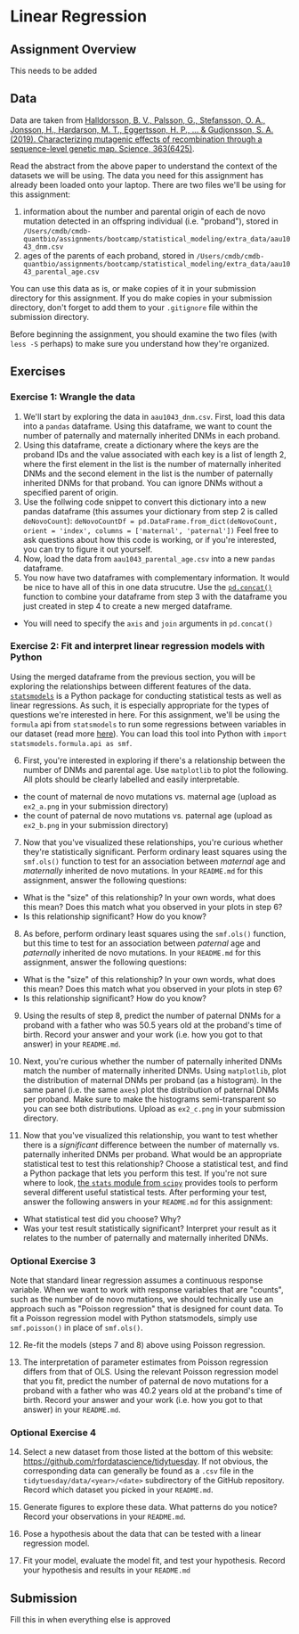 # Linear Regression

## Assignment Overview

This needs to be added

## Data

Data are taken from [Halldorsson, B. V., Palsson, G., Stefansson, O. A., Jonsson, H., Hardarson, M. T., Eggertsson, H. P., ... & Gudjonsson, S. A. (2019). Characterizing mutagenic effects of recombination through a sequence-level genetic map. Science, 363(6425)](https://science.sciencemag.org/content/363/6425/eaau1043.abstract).

Read the abstract from the above paper to understand the context of the datasets we will be using. The data you need for this assignment has already been loaded onto your laptop. There are two files we'll be using for this assignment:
1. information about the number and parental origin of each de novo mutation detected in an offspring individual (i.e. "proband"), stored in `/Users/cmdb/cmdb-quantbio/assignments/bootcamp/statistical_modeling/extra_data/aau1043_dnm.csv`
2. ages of the parents of each proband, stored in `/Users/cmdb/cmdb-quantbio/assignments/bootcamp/statistical_modeling/extra_data/aau1043_parental_age.csv`

You can use this data as is, or make copies of it in your submission directory for this assignment. If you do make copies in your submission directory, don't forget to add them to your `.gitignore` file within the submission directory.

Before beginning the assignment, you should examine the two files (with `less -S` perhaps) to make sure you understand how they're organized.

## Exercises

### Exercise 1: Wrangle the data

1. We'll start by exploring the data in `aau1043_dnm.csv`. First, load this data into a `pandas` dataframe. Using this dataframe, we want to count the number of paternally and maternally inherited DNMs in each proband.
2. Using this dataframe, create a dictionary where the keys are the proband IDs and the value associated with each key is a list of length 2, where the first element in the list is the number of maternally inherited DNMs and the second element in the list is the number of paternally inherited DNMs for that proband. You can ignore DNMs without a specified parent of origin.
3. Use the follwing code snippet to convert this dictionary into a new pandas dataframe (this assumes your dictionary from step 2 is called `deNovoCount`):
`deNovoCountDf = pd.DataFrame.from_dict(deNovoCount, orient = 'index', columns = ['maternal', 'paternal'])`
Feel free to ask questions about how this code is working, or if you're interested, you can try to figure it out yourself.
4. Now, load the data from `aau1043_parental_age.csv` into a new `pandas` dataframe.
5. You now have two dataframes with complementary information. It would be nice to have all of this in one data strucutre. Use the [`pd.concat()`](https://pandas.pydata.org/docs/reference/api/pandas.concat.html) function to combine your dataframe from step 3 with the dataframe you just created in step 4 to create a new merged dataframe.
  * You will need to specify the `axis` and `join` arguments in `pd.concat()`

### Exercise 2: Fit and interpret linear regression models with Python

Using the merged dataframe from the previous section, you will be exploring the relationships between different features of the data. [`statsmodels`](https://www.statsmodels.org/stable/index.html) is a Python package for conducting statistical tests as well as linear regressions. As such, it is especially appropriate for the types of questions we're interested in here. For this assignment, we'll be using the `formula` api from `statsmodels` to run some regressions between variables in our dataset (read more [here](https://www.statsmodels.org/stable/example_formulas.html)). You can load this tool into Python with `import statsmodels.formula.api as smf`. 

6. First, you're interested in exploring if there's a relationship between the number of DNMs and parental age. Use `matplotlib` to plot the following. All plots should be clearly labelled and easily interpretable.
 * the count of maternal de novo mutations vs. maternal age (upload as `ex2_a.png` in your submission directory)
 * the count of paternal de novo mutations vs. paternal age (upload as `ex2_b.png` in your submission directory)

7. Now that you've visualized these relationships, you're curious whether they're statistically significant. Perform ordinary least squares using the `smf.ols()` function to test for an association between *maternal* age and *maternally* inherited de novo mutations. In your `README.md` for this assignment, answer the following questions:
 * What is the "size" of this relationship? In your own words, what does this mean? Does this match what you observed in your plots in step 6?
 * Is this relationship significant? How do you know?

8. As before, perform ordinary least squares using the `smf.ols()` function, but this time to test for an association between *paternal* age and *paternally* inherited de novo mutations. In your `README.md` for this assignment, answer the following questions:
 * What is the "size" of this relationship? In your own words, what does this mean? Does this match what you observed in your plots in step 6?
 * Is this relationship significant? How do you know?

9. Using the results of step 8, predict the number of paternal DNMs for a proband with a father who was 50.5 years old at the proband's time of birth. Record your answer and your work (i.e. how you got to that answer) in your `README.md`.

10. Next, you're curious whether the number of paternally inherited DNMs match the number of maternally inherited DNMs. Using `matplotlib`, plot the distribution of maternal DNMs per proband (as a histogram). In the same panel (i.e. the same `axes`) plot the distribution of paternal DNMs per proband. Make sure to make the histograms semi-transparent so you can see both distributions. Upload as `ex2_c.png` in your submission directory.

11. Now that you've visualized this relationship, you want to test whether there is a *significant* difference between the number of maternally vs. paternally inherited DNMs per proband. What would be an appropriate statistical test to test this relationship? Choose a statistical test, and find a Python package that lets you perform this test. If you're not sure where to look, [the `stats` module from `scipy`](https://docs.scipy.org/doc/scipy/reference/stats.html) provides tools to perform several different useful statistical tests. After performing your test, answer the following answers in your `README.md` for this assignment:
 * What statistical test did you choose? Why?
 * Was your test result statistically significant? Interpret your result as it relates to the number of paternally and maternally inherited DNMs.


### Optional Exercise 3

Note that standard linear regression assumes a continuous response variable. When we want to work with response variables that are "counts", such as the number of de novo mutations, we should technically use an approach such as "Poisson regression" that is designed for count data. To fit a Poisson regression model with Python statsmodels, simply use `smf.poisson()` in place of `smf.ols()`.

12. Re-fit the models (steps 7 and 8) above using Poisson regression.

13. The interpretation of parameter estimates from Poisson regression differs from that of OLS. Using the relevant Poisson regression model that you fit, predict the number of paternal de novo mutations for a proband with a father who was 40.2 years old at the proband's time of birth. Record your answer and your work (i.e. how you got to that answer) in your `README.md`.

### Optional Exercise 4

14. Select a new dataset from those listed at the bottom of this website: https://github.com/rfordatascience/tidytuesday. If not obvious, the corresponding data can generally be found as a `.csv` file in the `tidytuesday/data/<year>/<date>` subdirectory of the GitHub repository. Record which dataset you picked in your `README.md`.
  
15. Generate figures to explore these data. What patterns do you notice? Record your observations in your `README.md`.

16. Pose a hypothesis about the data that can be tested with a linear regression model.

17. Fit your model, evaluate the model fit, and test your hypothesis. Record your hypothesis and results in your `README.md`

## Submission

Fill this in when everything else is approved<br><br>
